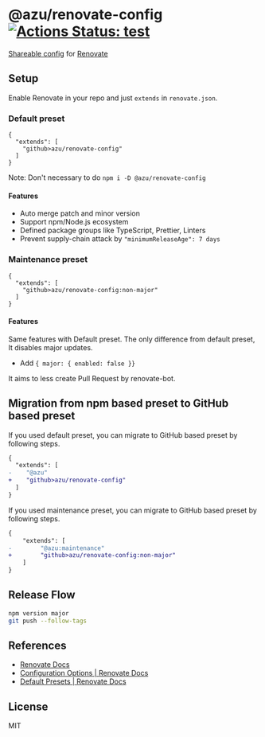 # @azu/renovate-config [![Actions Status: test](https://github.com/azu/renovate-config/workflows/test/badge.svg)](https://github.com/azu/renovate-config/actions?query=workflow%3A"test")

[Shareable config](https://renovatebot.com/docs/config-presets/) for [Renovate](https://renovatebot.com)

## Setup

Enable Renovate in your repo and just `extends` in `renovate.json`.

### Default preset

```json5
{
  "extends": [
    "github>azu/renovate-config"
  ]
}
```

Note: Don't necessary to do `npm i -D @azu/renovate-config`

#### Features

- Auto merge patch and minor version
- Support npm/Node.js ecosystem
- Defined package groups like TypeScript, Prettier, Linters
- Prevent supply-chain attack by `"minimumReleaseAge": 7 days`

### Maintenance preset

```json5
{
  "extends": [
    "github>azu/renovate-config:non-major"
  ]
}
```

#### Features

Same features with Default preset.
The only difference from default preset, It disables major updates.

- Add `{ major: { enabled: false }}`

It aims to less create Pull Request by renovate-bot.

## Migration from npm based preset to GitHub based preset

If you used default preset, you can migrate to GitHub based preset by following steps.

```diff
{
  "extends": [
-    "@azu"
+    "github>azu/renovate-config"
  ]
}
```

If you used maintenance preset, you can migrate to GitHub based preset by following steps.

```diff
{
    "extends": [
-        "@azu:maintenance"
+        "github>azu/renovate-config:non-major"
    ]
}
```

## Release Flow

```bash
npm version major
git push --follow-tags
```

## References

- [Renovate Docs](https://renovatebot.com/docs/)
- [Configuration Options \| Renovate Docs](https://renovatebot.com/docs/configuration-options/)
- [Default Presets \| Renovate Docs](https://renovatebot.com/docs/presets-default/)

## License

MIT
